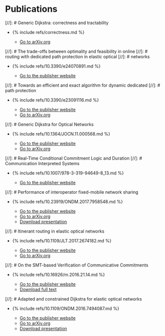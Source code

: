 <!-- -*- coding: utf-8 -*- -->

# Publications

[//]: # Generic Dijkstra: correctness and tractability

* {% include refs/correctness.md %}

  * [Go to arXiv.org](https://arxiv.org/abs/2204.13547)

[//]: # The trade-offs between optimality and feasibility in online
[//]: # routing with dedicated path protection in elastic optical
[//]: # networks

* {% include refs/10.3390/e24070891.md %}

  * [Go to the publisher website](https://doi.org/10.3390/e24070891)

[//]: # Towards an efficient and exact algorithm for dynamic dedicated
[//]: # path protection

* {% include refs/10.3390/e23091116.md %}

  * [Go to the publisher website](https://doi.org/10.3390/e23091116)
  * [Go to arXiv.org](https://arxiv.org/abs/1905.04581)

[//]: # Generic Dijkstra for Optical Networks

* {% include refs/10.1364/JOCN.11.000568.md %}

  * [Go to the publisher website](https://doi.org/10.1364/JOCN.11.000568)
  * [Go to arXiv.org](https://arxiv.org/abs/1810.04481)

[//]: # Real-Time Conditional Commitment Logic and Duration
[//]: # Communication Interpreted Systems

* {% include refs/10.1007/978-3-319-94649-8_13.md %}

  * [Go to the publisher
    website](https://doi.org/10.1007/978-3-319-94649-8_13)

[//]: # Performance of interoperator fixed-mobile network sharing

* {% include refs/10.23919/ONDM.2017.7958548.md %}

  * [Go to the publisher
    website](https://doi.org/10.23919/ONDM.2017.7958548)
  * [Go to arXiv.org](https://arxiv.org/abs/1611.01093)
  * [Download presentation](ondm2017-presentation.pdf)

[//]: # Itinerant routing in elastic optical networks

* {% include refs/10.1109/JLT.2017.2674182.md %}

  * [Go to the publisher
    website](https://doi.org/10.1109/JLT.2017.2674182)
  * [Go to arXiv.org](https://arxiv.org/abs/1609.04906)

[//]: # On the SMT-based Verification of Communicative Commitments

* {% include refs/10.16926/m.2016.21.14.md %}

  * [Go to the publisher website](https://doi.org/10.16926/m.2016.21.14)
  * [Download full text](ajd3.pdf)

[//]: # Adapted and constrained Dijkstra for elastic optical networks

* {% include refs/10.1109/ONDM.2016.7494087.md %}

  * [Go to the publisher website](https://doi.org/10.1109/ONDM.2016.7494087)
  * [Go to arXiv.org](https://arxiv.org/abs/1904.06994)
  * [Download presentation](ondm2016-presentation.pdf)